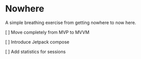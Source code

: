 # Nowhere

A simple breathing exercise from getting nowhere to now here.

[ ] Move completely from MVP to MVVM 

[ ] Introduce Jetpack compose

[ ] Add statistics for sessions
